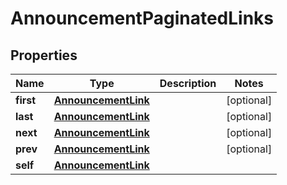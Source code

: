

# AnnouncementPaginatedLinks


## Properties

| Name | Type | Description | Notes |
|------------ | ------------- | ------------- | -------------|
|**first** | [**AnnouncementLink**](AnnouncementLink.md) |  |  [optional] |
|**last** | [**AnnouncementLink**](AnnouncementLink.md) |  |  [optional] |
|**next** | [**AnnouncementLink**](AnnouncementLink.md) |  |  [optional] |
|**prev** | [**AnnouncementLink**](AnnouncementLink.md) |  |  [optional] |
|**self** | [**AnnouncementLink**](AnnouncementLink.md) |  |  |




